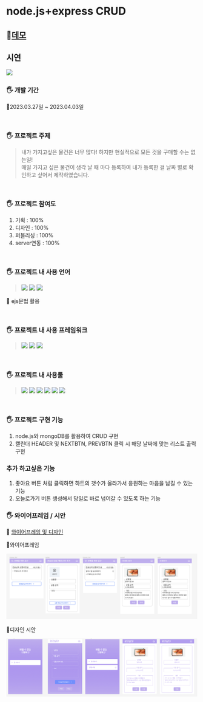 # node.js+express CRUD

## 🔗[데모](http://todos-env.eba-z26detdu.ap-northeast-2.elasticbeanstalk.com/)

## 시연

<img src="https://raw.githubusercontent.com/EUNSOLY/Purchase_list/a53c0e56d15cec52132236b5bd172904dbddc6b9/public/readmeImg/chrome_NgknJPF8KU.gif"/>

<br/>

### 🖐 개발 기간

<p>📌2023.03.27일 ~ 2023.04.03일</p>

<br/>

### 🖐 프로젝트 주제

> 내가 가지고싶은 물건은 너무 많다! 하지만 현실적으로 모든 것을 구매할 수는 없는일! <br/>매일 가지고 싶은 물건이 생각 날 때 마다 등록하여 내가 등록한 걸 날짜 별로 확인하고 싶어서 제작하였습니다.

<br/>

### 🖐 프로젝트 참여도

1. 기획 : 100%
2. 디자인 : 100%
3. 퍼블리싱 : 100%
4. server연동 : 100%

<br/>

### 🖐 프로젝트 내 사용 언어

> <img src="https://img.shields.io/badge/HTML-E34F26?style=flat-square&logo=HTML5&logoColor=white"/> 
> <img src="https://img.shields.io/badge/CSS-1572B6?style=flat-square&logo=CSS3&logoColor=white"/> 
> <img src="https://img.shields.io/badge/JavaScript-F7DF1E?style=flat-square&logo=JavaScript&logoColor=white"/>

<p> 📌 ejs문법 활용</p>

<br/>

### 🖐 프로젝트 내 사용 프레임워크

> <img src="https://img.shields.io/badge/Node.js-339933?style=flat-square&logo=Node.js&logoColor=white">
>  <img src="https://img.shields.io/badge/Express-000000?style=flat-square&logo=Express&logoColor=white">
>  <img src="https://img.shields.io/badge/MongoDB-47A248?style=flat-square&logo=MongoDB&logoColor=white">

 <br/>

### 🖐 프로젝트 내 사용툴

> <img src="https://img.shields.io/badge/피그마-F24E1E?style=flat-square&logo=Figma&logoColor=white"/>
> <img src="https://img.shields.io/badge/피그잼-purple?style=flat-square&logo=Figma&logoColor=white"/> 
> <img src="https://img.shields.io/badge/AdobePhotoshop-31A8FF?style=flat-square&logo=Adobe Photoshop&logoColor=white"/> 
> <img src="https://img.shields.io/badge/Adobelllustrator-FF9A00?style=flat-square&logo=Adobe Illustrator&logoColor=white"/> 
> <img src="https://img.shields.io/badge/Visual Studio Code-007ACC?style=flat-square&logo=Visual Studio Code&logoColor=white"/>
> <img src="https://img.shields.io/badge/Amazon AWS-232F3E?style=flat-square&logo=Amazon AWS&logoColor=white" />

<br/>

### 🖐 프로젝트 구현 기능

1. node.js와 mongoDB를 활용하여 CRUD 구현
2. 캘린더 HEADER 및 NEXTBTN, PREVBTN 클릭 시 해당 날짜에 맞는 리스트 출력 구현

### 추가 하고싶은 기능

1. 좋아요 버튼 처럼 클릭하면 하트의 갯수가 올라가서 응원하는 마음을 남길 수 있는 기능
2. 오늘로가기 버튼 생성해서 당일로 바로 넘어갈 수 있도록 하는 기능

### 🖐 와이어프레임 / 시안

🔗 [와이어프레임 및 디자인](https://www.figma.com/file/XqoPGijg4CInZim1IuApH6/%EC%9D%B4%EC%9D%80%EC%86%94_TODOList?node-id=0%3A1&t=4y2QtxkjvaNypeGu-1)

<p>📌와이어프레임</p>
 <img src="https://raw.githubusercontent.com/EUNSOLY/Purchase_list/a53c0e56d15cec52132236b5bd172904dbddc6b9/public/readmeImg/wireFram.PNG" />
 <p>📌디자인 시안</p>
<img src="https://raw.githubusercontent.com/EUNSOLY/Purchase_list/a53c0e56d15cec52132236b5bd172904dbddc6b9/public/readmeImg/Design.PNG" />
